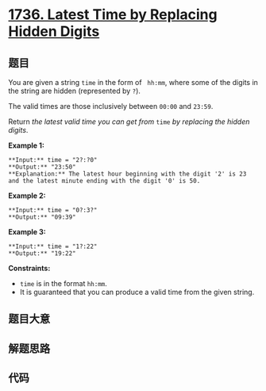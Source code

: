 # [1736. Latest Time by Replacing Hidden Digits](https://leetcode.com/problems/latest-time-by-replacing-hidden-digits)

## 题目

You are given a string `time` in the form of ` hh:mm`, where some of the
digits in the string are hidden (represented by `?`).

The valid times are those inclusively between `00:00` and `23:59`.

Return _the latest valid time you can get from_ `time` _by replacing the
hidden_ _digits_.



**Example 1:**

    
    
    **Input:** time = "2?:?0"
    **Output:** "23:50"
    **Explanation:** The latest hour beginning with the digit '2' is 23 and the latest minute ending with the digit '0' is 50.
    

**Example 2:**

    
    
    **Input:** time = "0?:3?"
    **Output:** "09:39"
    

**Example 3:**

    
    
    **Input:** time = "1?:22"
    **Output:** "19:22"
    



**Constraints:**

  * `time` is in the format `hh:mm`.
  * It is guaranteed that you can produce a valid time from the given string.


## 题目大意

## 解题思路

## 代码

```javascript

```
